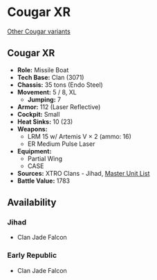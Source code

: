# Cougar XR

[Other Cougar variants](../cougar.md)

## Cougar XR
- **Role:** Missile Boat
- **Tech Base:** Clan (3071)
- **Chassis:** 35 tons (Endo Steel)
- **Movement:** 5 / 8, XL
  - **Jumping:** 7
- **Armor:** 112 (Laser Reflective)
- **Cockpit:** Small
- **Heat Sinks:** 10 (23)
- **Weapons:**
  - LRM 15 w/ Artemis V × 2 (ammo: 16)
  - ER Medium Pulse Laser
- **Equipment:**
  - Partial Wing
  - CASE
- **Sources:** XTRO Clans - Jihad, [Master Unit List](http://masterunitlist.info/Unit/Details/4013/cougar-xr-standard)
- **Battle Value:** 1783

## Availability

### Jihad
- Clan Jade Falcon

### Early Republic
- Clan Jade Falcon

